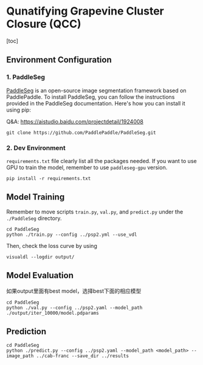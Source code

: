 # Qunatifying Grapevine Cluster Closure (QCC)

[toc]

## Environment Configuration
### 1. PaddleSeg

[PaddleSeg](https://github.com/PaddlePaddle/PaddleSeg) is an open-source image segmentation framework based on PaddlePaddle. To install PaddleSeg, you can follow the instructions provided in the PaddleSeg documentation. Here's how you can install it using pip:

Q&A: https://aistudio.baidu.com/projectdetail/1924008

```shell
git clone https://github.com/PaddlePaddle/PaddleSeg.git
```

### 2. Dev Environment 
`requirements.txt` file clearly list all the packages needed. If you want to use GPU to train the model, remember to use
`paddleseg-gpu` version.
```shell
pip install -r requirements.txt
```

## Model Training
Remember to move scripts `train.py`, `val.py`, and `predict.py` under the `./PaddleSeg` directory.
```shell
cd PaddleSeg
python ./train.py --config ../psp2.yml --use_vdl 
```
Then, check the loss curve by using
```shell
visualdl --logdir output/
```
## Model Evaluation
如果output里面有best model，选择best下面的相应模型
```shell
cd PaddleSeg
python ./val.py --config ../psp2.yaml --model_path ./output/iter_10000/model.pdparams
```

## Prediction

```shell
cd PaddleSeg
python ./predict.py --config ../psp2.yaml --model_path <model_path> --image_path ../cab-franc --save_dir ../results
```

